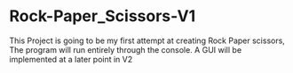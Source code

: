 # Rock-Paper_Scissors-V1

This Project is going to be my first attempt at creating Rock Paper scissors, The program will run entirely through the console. A GUI will be implemented at a later point in V2

